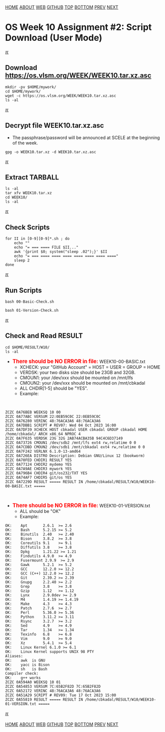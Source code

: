 ---
---
[HOME](index.md)
[ABOUT](README.md)
[WEB](https://osp4diss.vlsm.org/)
[GITHUB](https://github.com/os2xx/osp4diss/)
[TOP](#)
[BOTTOM](#endofpage)
[PREV](W10-01.md)
[NEXT](W10-03.md)

# OS Week 10 Assignment #2: Script Download (User Mode)

[&#x213C;](#)<br id="idx00">
## Download <https://os.vlsm.org/WEEK/WEEK10.tar.xz.asc>
```
mkdir -pv $HOME/mywork/
cd $HOME/mywork/
wget -c https://os.vlsm.org/WEEK/WEEK10.tar.xz.asc
ls -al

```

[&#x213C;](#)<br id="idx01">
## Decrypt file WEEK10.tar.xz.asc

* The passphrase/password will be announced at SCELE at the beginning of the week.

```
gpg -o WEEK10.tar.xz -d WEEK10.tar.xz.asc

```

[&#x213C;](#)<br id="idx02">
## Extract TARBALL
```
ls -al
tar xfv WEEK10.tar.xz
cd WEEK10/
ls -al

```

[&#x213C;](#)<br id="idx03">
## Check Scripts
```
for II in [0-9][0-9]*.sh ; do
    echo ""
    echo "= === ==== FILE $II..."
    awk '{print $0; system("sleep .02");}' $II
    echo "= === ==== ==== ==== ==== ==== ==== ===="
    sleep 2
done

```

[&#x213C;](#)<br id="idx04">
## Run Scripts
```
bash 00-Basic-Check.sh

bash 01-Version-Check.sh

```

[&#x213C;](#)<br id="idx05">
## Check and Read RESULT

```
cd $HOME/RESULT/W10/
ls -al

```

* <span style="color:red; font-weight:bold; font-size:larger;">There should be NO ERROR in file:</span>
  WEEK10-00-BASIC.txt
  * XCHECK: your "GitHub Account" = HOST = USER = GROUP = HOME
  * VERDSK: your two disks size should be 23GB and 32GB.
  * CMOUN1: your /dev/xxx should be mounted on /mnt/lfs
  * CMOUN2: your /dev/xxx should be mounted on /mnt/cbkadal
  * ALL CHDIR[1-5] should be "YES".
  * Example:

<br>

```
ZCZC 0A76BEB WEEKSQ 10 00
ZCZC 0A77ABC VERSUM 22:0EB59C0C 22:0EB59C0C
ZCZC 0A76280 VERINC 48:76ACA3A6 48:76ACA3A6
ZCZC 0A7DBB1 SCRIPT # REV07: Wed 04 Oct 2023 16:00
ZCZC 0A7DF39 XCHECK HOST cbkadal USER cbkadal GROUP cbkadal HOME /home/cbkadal/ ARCH x86_64 NPROC 4
ZCZC 0A7F635 VERDSK 23G 32G 2AB74ACBA35B 94C4C6D37149
ZCZC 0A73726 CMOUN1 /dev/sdb2 /mnt/lfs ext4 rw,relatime 0 0
ZCZC 0A7CDBD CMOUN2 /dev/sdb1 /mnt/cbkadal ext4 rw,relatime 0 0
ZCZC 0A7F242 VERLNX 6.1.0-13-amd64
ZCZC 0A726EA DISTRO Description: Debian GNU/Linux 12 (bookworm)
ZCZC 0A70FED CHDIR1 RESULT YES
ZCZC 0A77124 CHDIR2 mydemo YES
ZCZC 0A7A9AE CHDIR3 mywork YES
ZCZC 0A796B4 CHDIR4 git/os232/TXT YES
ZCZC 0A74AF7 CHDIR5 git/os YES
ZCZC 0A7229D RESULT ===== RESULT IN /home/cbkadal/RESULT/W10/WEEK10-00-BASIC.txt =====

```

<br>

* <span style="color:red; font-weight:bold; font-size:larger;">There should be NO ERROR in file:</span>
  WEEK10-01-VERSION.txt
  * ALL should be "OK"
  * Example:

```
OK:    Apt       2.6.1  >= 2.6
OK:    Bash      5.2.15 >= 5.2
OK:    Binutils  2.40   >= 2.40
OK:    Bison     3.8.2  >= 3.8
OK:    Coreutils 9.1    >= 9.1
OK:    Diffutils 3.8    >= 3.8
OK:    Dpkg      1.21.22 >= 1.21
OK:    Findutils 4.9.0  >= 4.9
OK:    Fusermount 2.9.9  >= 2.9
OK:    Gawk      5.2.1  >= 5.2
OK:    GCC       12.2.0 >= 12.2
OK:    GCC (C++) 12.2.0 >= 12.2
OK:    Git       2.39.2 >= 2.39
OK:    Gnupg     2.2.40 >= 2.2
OK:    Grep      3.8    >= 3.8
OK:    Gzip      1.12   >= 1.12
OK:    Lynx      2.9.0dev >= 2.9
OK:    M4        1.4.19 >= 1.4.19
OK:    Make      4.3    >= 4.3
OK:    Patch     2.7.6  >= 2.7
OK:    Perl      5.36.0 >= 5.36
OK:    Python    3.11.2 >= 3.11
OK:    Rsync     3.2.7  >= 3.2
OK:    Sed       4.9    >= 4.9
OK:    Tar       1.34   >= 1.34
OK:    Texinfo   6.8    >= 6.8
OK:    Vim       9.0    >= 9.0
OK:    Xz        5.4.1  >= 5.4
OK:    Linux Kernel 6.1.0 >= 6.1
OK:    Linux Kernel supports UNIX 98 PTY
Aliases:
OK:    awk  is GNU
OK:    yacc is Bison
OK:    sh   is Bash
Compiler check:
OK:    g++ works
ZCZC 0A594A0 WEEKSQ 10 01
ZCZC 0A54853 VERSUM 7C:65B2F82D 7C:65B2F82D
ZCZC 0A52172 VERINC 48:76ACA3A6 48:76ACA3A6
ZCZC 0A51A29 SCRIPT # REV09: Tue 17 Oct 2023 15:00
ZCZC 0A55819 RESULT ===== RESULT IN /home/cbkadal/RESULT/W10/WEEK10-01-VERSION.txt =====

```

[&#x213C;](#)<br id="endofpage"><br>
[HOME](index.md)
[ABOUT](README.md)
[WEB](https://osp4diss.vlsm.org/)
[GITHUB](https://github.com/os2xx/osp4diss/)
[TOP](#)
[BOTTOM](#endofpage)
[PREV](W10-01.md)
[NEXT](W10-03.md)
<br>

